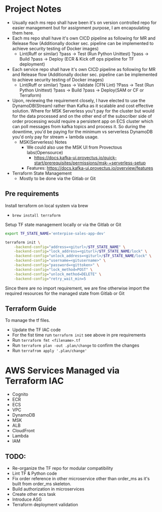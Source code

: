 # Project Notes
- Usually each ms repo shall have been it's on version controlled repo for easier management but for assignment purpose, I am encapsulating them here.
- Each ms repo shall have it's own CICD pipeline as following for MR and Release flow (Additionally docker sec. pipeline can be implemented to achieve security testing of Docker images)
  - Lint(Ruff or similar) ?pass -> Test (Run Python Unittest) ?pass -> Build ?pass -> Deploy (ECR & Kick off ops pipeline for TF deployment)
- Each service repo shall have it's own CICD pipeline as following for MR and Release flow (Additionally docker sec. pipeline can be implemented to achieve security testing of Docker images)
  - Lint(Ruff or similar) ?pass -> Validate (CFN Lint) ?Pass -> Test (Run Python Unittest) ?pass -> Build ?pass -> Deploy(SAM or CF or Terraform)
- Upon, reviewing the requirement closely, I have elected to use the DynamoDB(Stream) rather than Kafka as it scalable and cost effective solution. Where for MSK Serverless you't pay for the cluster but would for the data processed and on the other end of the subscriber side of order processing would require a persistent app on ECS cluster which can poll messages from kafka topics and process it. So during the downtime, you'd be paying for the minimum vs serverless DynamoDB you'd only pay for stream + lambda usage.
  - MSK(Serverless) Notes
    - We could also use the MSK UI from Provectous labs(Opensource)
      - https://docs.kafka-ui.provectus.io/quick-start/prerequisites/permissions/msk-+serverless-setup
    - Features: https://docs.kafka-ui.provectus.io/overview/features
- Terraform State Management
  - Mostly to be done via the Gitlab or Git

## Pre requirements
Install terraform on local system via brew
- `brew install terraform`

Setup TF state management locally or via the Gitlab or Git
```bash
export TF_STATE_NAME='enterpise-sales-app-dev'

terraform init \
    -backend-config="address=<giturl>/$TF_STATE_NAME" \
    -backend-config="lock_address=<giturl>/$TF_STATE_NAME/lock" \
    -backend-config="unlock_address=<giturl>/$TF_STATE_NAME/lock" \
    -backend-config="username=<gitusername>" \
    -backend-config="password=<gittoken>" \
    -backend-config="lock_method=POST" \
    -backend-config="unlock_method=DELETE" \
    -backend-config="retry_wait_min=5

```
Since there are no import requirement, we are fine otherwise import the required resources for the managed state from Gitlab or Git

## Terraform Guide
To manage the tf files.
- Update the TF IAC code
- For the fist time run `terraform init` see above in pre requirements
- Run `terraform fmt <filename>.tf`
- Run `terraform plan -out .plan/change` to confirm the changes
- Run `terrafrom apply '.plan/change'`

# AWS Services Managed via Terraform IAC
- Cognito
- ECR
- ECS
- VPC
- DynamoDB
- MSK
- ALB
- CloudFront
- Lambda
- IAM

## TODO:
- Re-organize the TF repo for modular compatibility
- Lint TF & Python code
- Fix order reference in other microservice other than order_ms as it's built from order_ms skeleton.
- Build authorization in microservices
- Create other ecs task
- Introduce ASG
- Terraform deployment validation